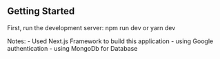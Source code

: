 ## Getting Started
First, run the development server:
npm run dev or yarn dev

Notes:
    - Used Next.js Framework to build this application
    - using Google authentication 
    - using MongoDb for Database
    

